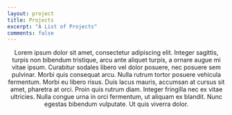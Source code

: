 ```yaml
---
layout: project
title: Projects
excerpt: "A List of Projects"
comments: false
---
```


<center>Lorem ipsum dolor sit amet, consectetur adipiscing elit. Integer sagittis, turpis non bibendum tristique, arcu ante aliquet turpis, a ornare augue mi vitae ipsum. Curabitur sodales libero vel dolor posuere, nec posuere sem pulvinar. Morbi quis consequat arcu. Nulla rutrum tortor posuere vehicula fermentum. Morbi eu libero risus. Duis lacus mauris, accumsan at cursus sit amet, pharetra at orci. Proin quis rutrum diam. Integer fringilla nec ex vitae ultricies. Nulla congue urna in orci fermentum, ut aliquam ex blandit. Nunc egestas bibendum vulputate. Ut quis viverra dolor.</center>
